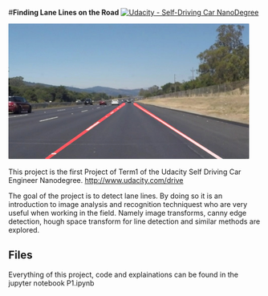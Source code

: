 #**Finding Lane Lines on the Road** 
[![Udacity - Self-Driving Car NanoDegree](https://s3.amazonaws.com/udacity-sdc/github/shield-carnd.svg)](http://www.udacity.com/drive)

<img src="laneLines_thirdPass.jpg" width="480" alt="Combined Image" />

This project is the first Project of Term1 of the Udacity Self Driving Car Engineer Nanodegree. http://www.udacity.com/drive

The goal of the project is to detect lane lines. By doing so it is an introduction to image analysis and recognition techniquest who are very useful when working in the field. Namely image transforms, canny edge detection, hough space transform for line detection and similar methods are explored.

## Files
Everything of this project, code and explainations can be found in the jupyter notebook P1.ipynb